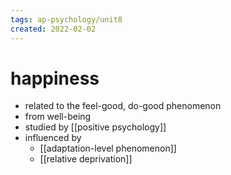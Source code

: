 ```yaml
---
tags: ap-psychology/unit8 
created: 2022-02-02
---
```


# happiness

- related to the feel-good, do-good phenomenon
- from well-being
- studied by [[positive psychology]]
- influenced by
	- [[adaptation-level phenomenon]]
	- [[relative deprivation]]

<!---->